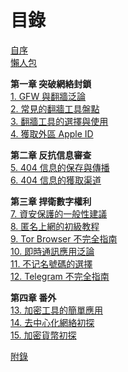 

# 目錄

[自序](/book/0-1.md)  
[懶人包](/book/0-2.md)  

**第一章 突破網絡封鎖**  
[1. GFW 與翻牆泛論](/book/1.md)  
[2. 常見的翻牆工具盤點](/book/2.md)  
[3. 翻牆工具的選擇與使用](/book/3.md)  
[4. 獲取外區 Apple ID](/book/4.md)  

**第二章 反抗信息審查**  
[5. 404 信息的保存與傳播 ](/book/5.md)  
[6. 404 信息的獲取渠道](/book/6.md)  

**第三章 捍衛數字權利**  
[7. 資安保護的一般性建議](/book/7.md)  
[8. 匿名上網的初級教程](/book/8.md)  
[9. Tor Browser 不完全指南](/book/9.md)  
[10. 即時通訊應用泛論](/book/10.md)  
[11. 不记名號碼的選擇](/book/11.md)  
[12. Telegram 不完全指南](/book/12.md)  

**第四章 番外**  
[13. 加密工具的簡單應用](/book/13.md)  
[14. 去中心化網絡初探](/book/14.md)  
[15. 加密貨幣初探](/book/15.md) 

[附錄](/book/ap.md) 

